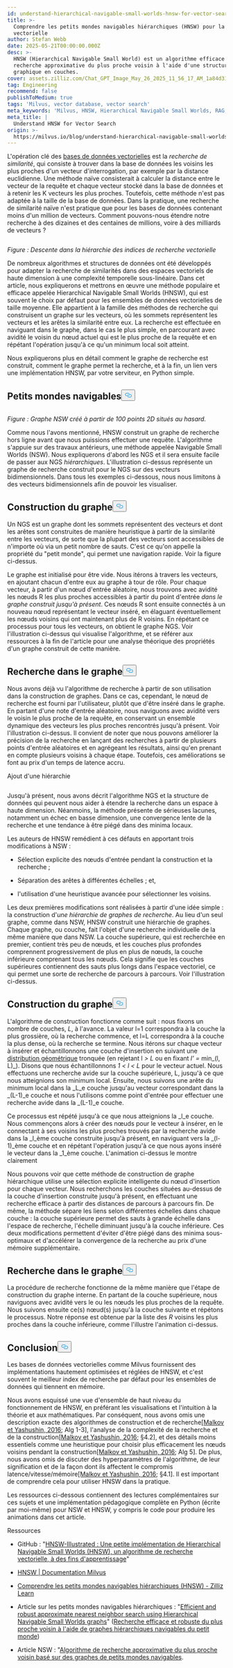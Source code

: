 ```yaml
---
id: understand-hierarchical-navigable-small-worlds-hnsw-for-vector-search.md
title: >-
  Comprendre les petits mondes navigables hiérarchiques (HNSW) pour la recherche
  vectorielle
author: Stefan Webb
date: 2025-05-21T00:00:00.000Z
desc: >-
  HNSW (Hierarchical Navigable Small World) est un algorithme efficace pour la
  recherche approximative du plus proche voisin à l'aide d'une structure
  graphique en couches.
cover: assets.zilliz.com/Chat_GPT_Image_May_26_2025_11_56_17_AM_1a84d31090.png
tag: Engineering
recommend: false
publishToMedium: true
tags: 'Milvus, vector database, vector search'
meta_keywords: 'Milvus, HNSW, Hierarchical Navigable Small Worlds, RAG, vector search'
meta_title: |
  Understand HNSW for Vector Search
origin: >-
  https://milvus.io/blog/understand-hierarchical-navigable-small-worlds-hnsw-for-vector-search.md
---
```

<p>L'opération clé des <a href="https://milvus.io/blog/what-is-a-vector-database.md">bases de données vectorielles</a> est la <em>recherche de similarité</em>, qui consiste à trouver dans la base de données les voisins les plus proches d'un vecteur d'interrogation, par exemple par la distance euclidienne. Une méthode naïve consisterait à calculer la distance entre le vecteur de la requête et chaque vecteur stocké dans la base de données et à retenir les K vecteurs les plus proches. Toutefois, cette méthode n'est pas adaptée à la taille de la base de données. Dans la pratique, une recherche de similarité naïve n'est pratique que pour les bases de données contenant moins d'un million de vecteurs. Comment pouvons-nous étendre notre recherche à des dizaines et des centaines de millions, voire à des milliards de vecteurs ?</p>
<p>
  <span class="img-wrapper">
    <img translate="no" src="https://assets.zilliz.com/Figure_Descending_a_hierarchy_of_vector_search_indices_cf9fb8060a.png" alt="" class="doc-image" id="" />
    <span></span>
  </span>
</p>
<p><em>Figure : Descente dans la hiérarchie des indices de recherche vectorielle</em></p>
<p>De nombreux algorithmes et structures de données ont été développés pour adapter la recherche de similarités dans des espaces vectoriels de haute dimension à une complexité temporelle sous-linéaire. Dans cet article, nous expliquerons et mettrons en œuvre une méthode populaire et efficace appelée Hierarchical Navigable Small Worlds (HNSW), qui est souvent le choix par défaut pour les ensembles de données vectorielles de taille moyenne. Elle appartient à la famille des méthodes de recherche qui construisent un graphe sur les vecteurs, où les sommets représentent les vecteurs et les arêtes la similarité entre eux. La recherche est effectuée en naviguant dans le graphe, dans le cas le plus simple, en parcourant avec avidité le voisin du nœud actuel qui est le plus proche de la requête et en répétant l'opération jusqu'à ce qu'un minimum local soit atteint.</p>
<p>Nous expliquerons plus en détail comment le graphe de recherche est construit, comment le graphe permet la recherche, et à la fin, un lien vers une implémentation HNSW, par votre serviteur, en Python simple.</p>
<h2 id="Navigable-Small-Worlds" class="common-anchor-header">Petits mondes navigables<button data-href="#Navigable-Small-Worlds" class="anchor-icon" translate="no">
      <svg translate="no"
        aria-hidden="true"
        focusable="false"
        height="20"
        version="1.1"
        viewBox="0 0 16 16"
        width="16"
      >
        <path
          fill="#0092E4"
          fill-rule="evenodd"
          d="M4 9h1v1H4c-1.5 0-3-1.69-3-3.5S2.55 3 4 3h4c1.45 0 3 1.69 3 3.5 0 1.41-.91 2.72-2 3.25V8.59c.58-.45 1-1.27 1-2.09C10 5.22 8.98 4 8 4H4c-.98 0-2 1.22-2 2.5S3 9 4 9zm9-3h-1v1h1c1 0 2 1.22 2 2.5S13.98 12 13 12H9c-.98 0-2-1.22-2-2.5 0-.83.42-1.64 1-2.09V6.25c-1.09.53-2 1.84-2 3.25C6 11.31 7.55 13 9 13h4c1.45 0 3-1.69 3-3.5S14.5 6 13 6z"
        ></path>
      </svg>
    </button></h2><p>
  <span class="img-wrapper">
    <img translate="no" src="https://assets.zilliz.com/Figure_NSW_graph_created_from_100_randomly_located_2_D_points_3ffccbd6a7.jpg" alt="" class="doc-image" id="" />
    <span></span>
  </span>
</p>
<p><em>Figure : Graphe NSW créé à partir de 100 points 2D situés au hasard.</em></p>
<p>Comme nous l'avons mentionné, HNSW construit un graphe de recherche hors ligne avant que nous puissions effectuer une requête. L'algorithme s'appuie sur des travaux antérieurs, une méthode appelée Navigable Small Worlds (NSW). Nous expliquerons d'abord les NGS et il sera ensuite facile de passer aux NGS <em>hiérarchiques</em>. L'illustration ci-dessus représente un graphe de recherche construit pour le NGS sur des vecteurs bidimensionnels. Dans tous les exemples ci-dessous, nous nous limitons à des vecteurs bidimensionnels afin de pouvoir les visualiser.</p>
<h2 id="Constructing-the-Graph" class="common-anchor-header">Construction du graphe<button data-href="#Constructing-the-Graph" class="anchor-icon" translate="no">
      <svg translate="no"
        aria-hidden="true"
        focusable="false"
        height="20"
        version="1.1"
        viewBox="0 0 16 16"
        width="16"
      >
        <path
          fill="#0092E4"
          fill-rule="evenodd"
          d="M4 9h1v1H4c-1.5 0-3-1.69-3-3.5S2.55 3 4 3h4c1.45 0 3 1.69 3 3.5 0 1.41-.91 2.72-2 3.25V8.59c.58-.45 1-1.27 1-2.09C10 5.22 8.98 4 8 4H4c-.98 0-2 1.22-2 2.5S3 9 4 9zm9-3h-1v1h1c1 0 2 1.22 2 2.5S13.98 12 13 12H9c-.98 0-2-1.22-2-2.5 0-.83.42-1.64 1-2.09V6.25c-1.09.53-2 1.84-2 3.25C6 11.31 7.55 13 9 13h4c1.45 0 3-1.69 3-3.5S14.5 6 13 6z"
        ></path>
      </svg>
    </button></h2><p>Un NGS est un graphe dont les sommets représentent des vecteurs et dont les arêtes sont construites de manière heuristique à partir de la similarité entre les vecteurs, de sorte que la plupart des vecteurs sont accessibles de n'importe où via un petit nombre de sauts. C'est ce qu'on appelle la propriété du "petit monde", qui permet une navigation rapide. Voir la figure ci-dessus.</p>
<p>Le graphe est initialisé pour être vide. Nous itérons à travers les vecteurs, en ajoutant chacun d'entre eux au graphe à tour de rôle. Pour chaque vecteur, à partir d'un nœud d'entrée aléatoire, nous trouvons avec avidité les nœuds R les plus proches accessibles à partir du point d'entrée <em>dans le graphe construit jusqu'à présent</em>. Ces nœuds R sont ensuite connectés à un nouveau nœud représentant le vecteur inséré, en élaguant éventuellement les nœuds voisins qui ont maintenant plus de R voisins. En répétant ce processus pour tous les vecteurs, on obtient le graphe NGS. Voir l'illustration ci-dessus qui visualise l'algorithme, et se référer aux ressources à la fin de l'article pour une analyse théorique des propriétés d'un graphe construit de cette manière.</p>
<h2 id="Searching-the-Graph" class="common-anchor-header">Recherche dans le graphe<button data-href="#Searching-the-Graph" class="anchor-icon" translate="no">
      <svg translate="no"
        aria-hidden="true"
        focusable="false"
        height="20"
        version="1.1"
        viewBox="0 0 16 16"
        width="16"
      >
        <path
          fill="#0092E4"
          fill-rule="evenodd"
          d="M4 9h1v1H4c-1.5 0-3-1.69-3-3.5S2.55 3 4 3h4c1.45 0 3 1.69 3 3.5 0 1.41-.91 2.72-2 3.25V8.59c.58-.45 1-1.27 1-2.09C10 5.22 8.98 4 8 4H4c-.98 0-2 1.22-2 2.5S3 9 4 9zm9-3h-1v1h1c1 0 2 1.22 2 2.5S13.98 12 13 12H9c-.98 0-2-1.22-2-2.5 0-.83.42-1.64 1-2.09V6.25c-1.09.53-2 1.84-2 3.25C6 11.31 7.55 13 9 13h4c1.45 0 3-1.69 3-3.5S14.5 6 13 6z"
        ></path>
      </svg>
    </button></h2><p>Nous avons déjà vu l'algorithme de recherche à partir de son utilisation dans la construction de graphes. Dans ce cas, cependant, le nœud de recherche est fourni par l'utilisateur, plutôt que d'être inséré dans le graphe. En partant d'une note d'entrée aléatoire, nous naviguons avec avidité vers le voisin le plus proche de la requête, en conservant un ensemble dynamique des vecteurs les plus proches rencontrés jusqu'à présent. Voir l'illustration ci-dessus. Il convient de noter que nous pouvons améliorer la précision de la recherche en lançant des recherches à partir de plusieurs points d'entrée aléatoires et en agrégeant les résultats, ainsi qu'en prenant en compte plusieurs voisins à chaque étape. Toutefois, ces améliorations se font au prix d'un temps de latence accru.</p>
<custom-h1>Ajout d'une hiérarchie</custom-h1><p>
  <span class="img-wrapper">
    <img translate="no" src="https://assets.zilliz.com/adding_hierarchy_0101234812.png" alt="" class="doc-image" id="" />
    <span></span>
  </span>
</p>
<p>Jusqu'à présent, nous avons décrit l'algorithme NGS et la structure de données qui peuvent nous aider à étendre la recherche dans un espace à haute dimension. Néanmoins, la méthode présente de sérieuses lacunes, notamment un échec en basse dimension, une convergence lente de la recherche et une tendance à être piégé dans des minima locaux.</p>
<p>Les auteurs de HNSW remédient à ces défauts en apportant trois modifications à NSW :</p>
<ul>
<li><p>Sélection explicite des nœuds d'entrée pendant la construction et la recherche ;</p></li>
<li><p>Séparation des arêtes à différentes échelles ; et,</p></li>
<li><p>l'utilisation d'une heuristique avancée pour sélectionner les voisins.</p></li>
</ul>
<p>Les deux premières modifications sont réalisées à partir d'une idée simple : la construction d'<em>une hiérarchie de graphes de recherche</em>. Au lieu d'un seul graphe, comme dans NSW, HNSW construit une hiérarchie de graphes. Chaque graphe, ou couche, fait l'objet d'une recherche individuelle de la même manière que dans NSW. La couche supérieure, qui est recherchée en premier, contient très peu de nœuds, et les couches plus profondes comprennent progressivement de plus en plus de nœuds, la couche inférieure comprenant tous les nœuds. Cela signifie que les couches supérieures contiennent des sauts plus longs dans l'espace vectoriel, ce qui permet une sorte de recherche de parcours à parcours. Voir l'illustration ci-dessus.</p>
<h2 id="Constructing-the-Graph" class="common-anchor-header">Construction du graphe<button data-href="#Constructing-the-Graph" class="anchor-icon" translate="no">
      <svg translate="no"
        aria-hidden="true"
        focusable="false"
        height="20"
        version="1.1"
        viewBox="0 0 16 16"
        width="16"
      >
        <path
          fill="#0092E4"
          fill-rule="evenodd"
          d="M4 9h1v1H4c-1.5 0-3-1.69-3-3.5S2.55 3 4 3h4c1.45 0 3 1.69 3 3.5 0 1.41-.91 2.72-2 3.25V8.59c.58-.45 1-1.27 1-2.09C10 5.22 8.98 4 8 4H4c-.98 0-2 1.22-2 2.5S3 9 4 9zm9-3h-1v1h1c1 0 2 1.22 2 2.5S13.98 12 13 12H9c-.98 0-2-1.22-2-2.5 0-.83.42-1.64 1-2.09V6.25c-1.09.53-2 1.84-2 3.25C6 11.31 7.55 13 9 13h4c1.45 0 3-1.69 3-3.5S14.5 6 13 6z"
        ></path>
      </svg>
    </button></h2><p>L'algorithme de construction fonctionne comme suit : nous fixons un nombre de couches, <em>L</em>, à l'avance. La valeur l=1 correspondra à la couche la plus grossière, où la recherche commence, et l=L correspondra à la couche la plus dense, où la recherche se termine. Nous itérons sur chaque vecteur à insérer et échantillonnons une couche d'insertion en suivant une <a href="https://en.wikipedia.org/wiki/Geometric_distribution">distribution géométrique</a> tronquée (en rejetant l <em>&gt; L</em> ou en fixant <em>l' =</em> min_(l, L)_). Disons que nous échantillonnons <em>1 &lt; l &lt; L</em> pour le vecteur actuel. Nous effectuons une recherche avide sur la couche supérieure, L, jusqu'à ce que nous atteignions son minimum local. Ensuite, nous suivons une arête du minimum local dans la _L_e couche jusqu'au vecteur correspondant dans la _(L-1)_e couche et nous l'utilisons comme point d'entrée pour effectuer une recherche avide dans la _(L-1)_e couche.</p>
<p>Ce processus est répété jusqu'à ce que nous atteignions la _l_e couche. Nous commençons alors à créer des nœuds pour le vecteur à insérer, en le connectant à ses voisins les plus proches trouvés par la recherche avide dans la _l_ème couche construite jusqu'à présent, en naviguant vers la _(l-1)_ème couche et en répétant l'opération jusqu'à ce que nous ayons inséré le vecteur dans la _1_ème couche. L'animation ci-dessus le montre clairement</p>
<p>Nous pouvons voir que cette méthode de construction de graphe hiérarchique utilise une sélection explicite intelligente du nœud d'insertion pour chaque vecteur. Nous recherchons les couches situées au-dessus de la couche d'insertion construite jusqu'à présent, en effectuant une recherche efficace à partir des distances de parcours à parcours fin. De même, la méthode sépare les liens selon différentes échelles dans chaque couche : la couche supérieure permet des sauts à grande échelle dans l'espace de recherche, l'échelle diminuant jusqu'à la couche inférieure. Ces deux modifications permettent d'éviter d'être piégé dans des minima sous-optimaux et d'accélérer la convergence de la recherche au prix d'une mémoire supplémentaire.</p>
<h2 id="Searching-the-Graph" class="common-anchor-header">Recherche dans le graphe<button data-href="#Searching-the-Graph" class="anchor-icon" translate="no">
      <svg translate="no"
        aria-hidden="true"
        focusable="false"
        height="20"
        version="1.1"
        viewBox="0 0 16 16"
        width="16"
      >
        <path
          fill="#0092E4"
          fill-rule="evenodd"
          d="M4 9h1v1H4c-1.5 0-3-1.69-3-3.5S2.55 3 4 3h4c1.45 0 3 1.69 3 3.5 0 1.41-.91 2.72-2 3.25V8.59c.58-.45 1-1.27 1-2.09C10 5.22 8.98 4 8 4H4c-.98 0-2 1.22-2 2.5S3 9 4 9zm9-3h-1v1h1c1 0 2 1.22 2 2.5S13.98 12 13 12H9c-.98 0-2-1.22-2-2.5 0-.83.42-1.64 1-2.09V6.25c-1.09.53-2 1.84-2 3.25C6 11.31 7.55 13 9 13h4c1.45 0 3-1.69 3-3.5S14.5 6 13 6z"
        ></path>
      </svg>
    </button></h2><p>La procédure de recherche fonctionne de la même manière que l'étape de construction du graphe interne. En partant de la couche supérieure, nous naviguons avec avidité vers le ou les nœuds les plus proches de la requête. Nous suivons ensuite ce(s) nœud(s) jusqu'à la couche suivante et répétons le processus. Notre réponse est obtenue par la liste des <em>R</em> voisins les plus proches dans la couche inférieure, comme l'illustre l'animation ci-dessus.</p>
<h2 id="Conclusion" class="common-anchor-header">Conclusion<button data-href="#Conclusion" class="anchor-icon" translate="no">
      <svg translate="no"
        aria-hidden="true"
        focusable="false"
        height="20"
        version="1.1"
        viewBox="0 0 16 16"
        width="16"
      >
        <path
          fill="#0092E4"
          fill-rule="evenodd"
          d="M4 9h1v1H4c-1.5 0-3-1.69-3-3.5S2.55 3 4 3h4c1.45 0 3 1.69 3 3.5 0 1.41-.91 2.72-2 3.25V8.59c.58-.45 1-1.27 1-2.09C10 5.22 8.98 4 8 4H4c-.98 0-2 1.22-2 2.5S3 9 4 9zm9-3h-1v1h1c1 0 2 1.22 2 2.5S13.98 12 13 12H9c-.98 0-2-1.22-2-2.5 0-.83.42-1.64 1-2.09V6.25c-1.09.53-2 1.84-2 3.25C6 11.31 7.55 13 9 13h4c1.45 0 3-1.69 3-3.5S14.5 6 13 6z"
        ></path>
      </svg>
    </button></h2><p>Les bases de données vectorielles comme Milvus fournissent des implémentations hautement optimisées et réglées de HNSW, et c'est souvent le meilleur index de recherche par défaut pour les ensembles de données qui tiennent en mémoire.</p>
<p>Nous avons esquissé une vue d'ensemble de haut niveau du fonctionnement de HNSW, en préférant les visualisations et l'intuition à la théorie et aux mathématiques. Par conséquent, nous avons omis une description exacte des algorithmes de construction et de recherche<a href="https://arxiv.org/abs/1603.09320">[Malkov et Yashushin, 2016</a>; Alg 1-3], l'analyse de la complexité de la recherche et de la construction<a href="https://arxiv.org/abs/1603.09320">[Malkov et Yashushin, 2016</a>; §4.2], et des détails moins essentiels comme une heuristique pour choisir plus efficacement les nœuds voisins pendant la construction<a href="https://arxiv.org/abs/1603.09320">[Malkov et Yashushin, 2016</a>; Alg 5]. De plus, nous avons omis de discuter des hyperparamètres de l'algorithme, de leur signification et de la façon dont ils affectent le compromis latence/vitesse/mémoire<a href="https://arxiv.org/abs/1603.09320">[Malkov et Yashushin, 2016</a>; §4.1]. Il est important de comprendre cela pour utiliser HNSW dans la pratique.</p>
<p>Les ressources ci-dessous contiennent des lectures complémentaires sur ces sujets et une implémentation pédagogique complète en Python (écrite par moi-même) pour NSW et HNSW, y compris le code pour produire les animations dans cet article.</p>
<custom-h1>Ressources</custom-h1><ul>
<li><p>GitHub : "<a href="https://github.com/stefanwebb/hnsw-illustrated">HNSW-Illustrated : Une petite implémentation de Hierarchical Navigable Small Worlds (HNSW), un algorithme de recherche vectorielle, à des fins d'apprentissage</a>"</p></li>
<li><p><a href="https://milvus.io/docs/hnsw.md#HNSW">HNSW | Documentation Milvus</a></p></li>
<li><p><a href="https://zilliz.com/learn/hierarchical-navigable-small-worlds-HNSW">Comprendre les petits mondes navigables hiérarchiques (HNSW) - Zilliz Learn</a></p></li>
<li><p>Article sur les petits mondes navigables hiérarchiques : "<a href="https://arxiv.org/abs/1603.09320">Efficient and robust approximate nearest neighbor search using Hierarchical Navigable Small Worlds graphs</a>" (<a href="https://arxiv.org/abs/1603.09320">Recherche efficace et robuste du plus proche voisin à l'aide de graphes hiérarchiques navigables du petit monde</a>)</p></li>
<li><p>Article NSW : "<a href="https://publications.hse.ru/pubs/share/folder/x5p6h7thif/128296059.pdf">Algorithme de recherche approximative du plus proche voisin basé sur des graphes de petits mondes navigables</a>.</p></li>
</ul>
